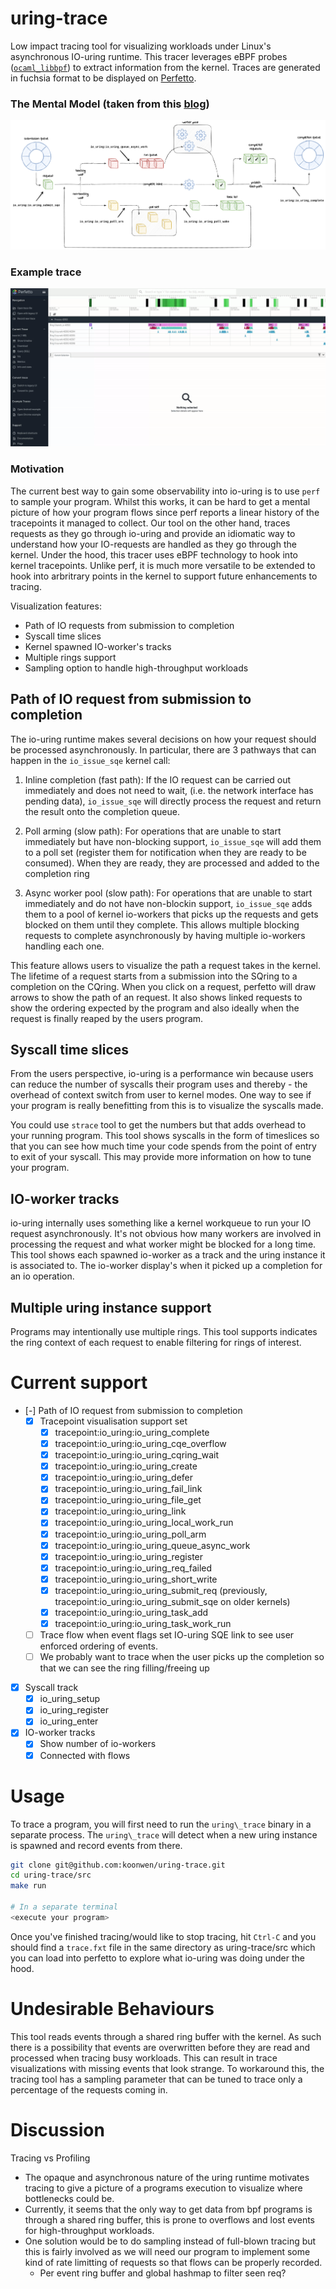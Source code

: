 # uring-trace
Low impact tracing tool for visualizing workloads under
Linux's asynchronous IO-uring runtime. This tracer leverages eBPF
probes ([`ocaml_libbpf`](https://github.com/koonwen/ocaml_libbpf)) to
extract information from the kernel. Traces are generated in fuchsia
format to be displayed on [Perfetto](https://ui.perfetto.dev/).

### The Mental Model (taken from this [blog](https://blog.cloudflare.com/missing-manuals-io_uring-worker-pool))

![Flow of requests through uring](assets/uring-visual.png)

### Example trace

![gif of trace](assets/Recording.gif)

### Motivation

The current best way to gain some observability into io-uring is to
use `perf` to sample your program. Whilst this works, it can be hard
to get a mental picture of how your program flows since perf reports a
linear history of the tracepoints it managed to collect. Our tool on
the other hand, traces requests as they go through io-uring
and provide an idiomatic way to understand how your IO-requests are handled as they go
through the kernel. Under the hood, this tracer uses eBPF technology to hook into
kernel tracepoints. Unlike perf, it is much more versatile to be extended to
hook into arbritrary points in the kernel to support future
enhancements to tracing.

  Visualization features:

- Path of IO requests from submission to completion
- Syscall time slices
- Kernel spawned IO-worker's tracks
- Multiple rings support
- Sampling option to handle high-throughput workloads

## Path of IO request from submission to completion

The io-uring runtime makes several decisions on how your request
should be processed asynchronously. In particular, there are 3
pathways that can happen in the `io_issue_sqe` kernel call:

1. Inline completion (fast path): If the IO request can be carried
   out immediately and does not need to wait, (i.e. the network
   interface has pending data), `io_issue_sqe` will directly process
   the request and return the result onto the completion queue.

2. Poll arming (slow path): For operations that are unable to start
   immediately but have non-blocking support, `io_issue_sqe` will add
   them to a poll set (register them for notification when they are
   ready to be consumed). When they are ready, they are processed and
   added to the completion ring

3. Async worker pool (slow path): For operations that are unable to
   start immediately and do not have non-blockin support,
   `io_issue_sqe` adds them to a pool of kernel io-workers that picks
   up the requests and gets blocked on them until they complete. This
   allows multiple blocking requests to complete asynchronously by
   having multiple io-workers handling each one.

This feature allows users to visualize the path a request takes in the
kernel. The lifetime of a request starts from a submission into the
SQring to a completion on the CQring. When you click on a request,
perfetto will draw arrows to show the path of an request. It also
shows linked requests to show the ordering expected by the program and
also ideally when the request is finally reaped by the users program.

## Syscall time slices

From the users perspective, io-uring is a performance win because
users can reduce the number of syscalls their program uses and
thereby - the overhead of context switch from user to kernel
modes. One way to see if your program is really benefitting from this
is to visualize the syscalls made.

You could use `strace` tool to get the numbers but that adds overhead
to your running program. This tool shows syscalls in the form of
timeslices so that you can see how much time your code spends from the
point of entry to exit of your syscall. This may provide more
information on how to tune your program.

## IO-worker tracks

io-uring internally uses something like a kernel workqueue to run your
IO request asynchronously. It's not obvious how many workers are
involved in processing the request and what worker might be blocked
for a long time. This tool shows each spawned io-worker as a track and
the uring instance it is associated to. The io-worker display's when
it picked up a completion for an io operation.

## Multiple uring instance support

Programs may intentionally use multiple rings. This tool supports
indicates the ring context of each request to enable filtering for
rings of interest.

# Current support

- [-] Path of IO request from submission to completion
  - [X] Tracepoint visualisation support set
    - [X] tracepoint:io_uring:io_uring_complete
    - [X] tracepoint:io_uring:io_uring_cqe_overflow
    - [X] tracepoint:io_uring:io_uring_cqring_wait
    - [X] tracepoint:io_uring:io_uring_create
    - [X] tracepoint:io_uring:io_uring_defer
    - [X] tracepoint:io_uring:io_uring_fail_link
    - [X] tracepoint:io_uring:io_uring_file_get
    - [X] tracepoint:io_uring:io_uring_link
    - [X] tracepoint:io_uring:io_uring_local_work_run
    - [X] tracepoint:io_uring:io_uring_poll_arm
    - [X] tracepoint:io_uring:io_uring_queue_async_work
    - [X] tracepoint:io_uring:io_uring_register
    - [X] tracepoint:io_uring:io_uring_req_failed
    - [X] tracepoint:io_uring:io_uring_short_write
    - [X] tracepoint:io_uring:io_uring_submit_req (previously, tracepoint:io_uring:io_uring_submit_sqe on older kernels)
    - [X] tracepoint:io_uring:io_uring_task_add
    - [X] tracepoint:io_uring:io_uring_task_work_run

  - [ ] Trace flow when event flags set IO-uring SQE link to see user enforced ordering of events.
  - [ ] We probably want to trace when the user picks up the completion so that we can see the ring filling/freeing up

- [X] Syscall track
  - [X] io_uring_setup
  - [X] io_uring_register
  - [X] io_uring_enter

- [X] IO-worker tracks
  - [X] Show number of io-workers
  - [X] Connected with flows

# Usage
To trace a program, you will first need to run the `uring\_trace`
binary in a separate process. The `uring\_trace` will detect when a
new uring instance is spawned and record events from there.

```bash
git clone git@github.com:koonwen/uring-trace.git
cd uring-trace/src
make run

# In a separate terminal
<execute your program>
```

Once you've finished tracing/would like to stop tracing, hit `Ctrl-C`
and you should find a `trace.fxt` file in the same directory as
uring-trace/src which you can load into perfetto to explore what
io-uring was doing under the hood.

# Undesirable Behaviours
This tool reads events through a shared ring buffer with the kernel. As such
there is a possibility that events are overwritten before they are read and processed
when tracing busy workloads. This can result in trace visualizations with missing
events that look strange. To workaround this, the tracing tool has a sampling parameter
that can be tuned to trace only a percentage of the requests coming in.

# Discussion

Tracing vs Profiling

- The opaque and asynchronous nature of the uring runtime motivates
  tracing to give a picture of a programs execution to visualize where
  bottlenecks could be.
- Currently, it seems that the only way to get data from bpf programs
  is through a shared ring buffer, this is prone to overflows and lost
  events for high-throughput workloads.
- One solution would be to do sampling instead of full-blown tracing
  but this is fairly involved as we will need our program to implement
  some kind of rate limitting of requests so that flows can be
  properly recorded.
  - Per event ring buffer and global hashmap to filter seen req?
